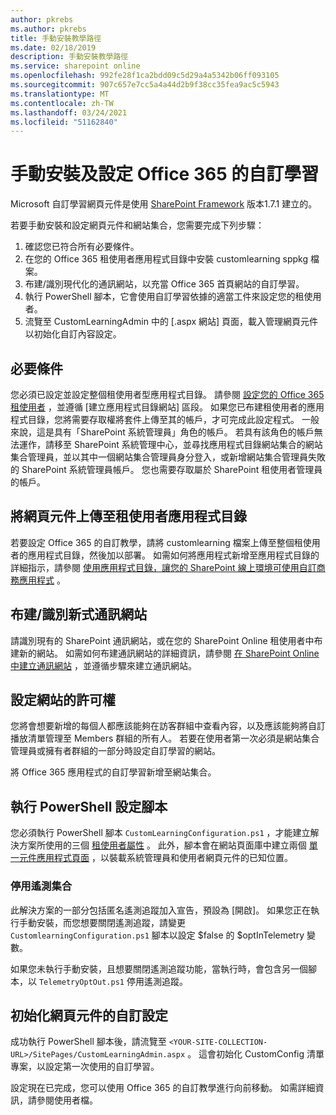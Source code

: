```yaml
---
author: pkrebs
ms.author: pkrebs
title: 手動安裝教學路徑
ms.date: 02/18/2019
description: 手動安裝教學路徑
ms.service: sharepoint online
ms.openlocfilehash: 992fe28f1ca2bdd09c5d29a4a5342b06ff093105
ms.sourcegitcommit: 907c657e7cc5a4a44d2b9f38cc35fea9ac5c5943
ms.translationtype: MT
ms.contentlocale: zh-TW
ms.lasthandoff: 03/24/2021
ms.locfileid: "51162840"
---
```

# <a name="manually-installing-and-configuring-custom-learning-for-office-365"></a>手動安裝及設定 Office 365 的自訂學習

Microsoft 自訂學習網頁元件是使用 [SharePoint Framework](/sharepoint/dev/spfx/sharepoint-framework-overview) 版本1.7.1 建立的。

若要手動安裝和設定網頁元件和網站集合，您需要完成下列步驟：

1. 確認您已符合所有必要條件。
1. 在您的 Office 365 租使用者應用程式目錄中安裝 customlearning sppkg 檔案。
1. 布建/識別現代化的通訊網站，以充當 Office 365 首頁網站的自訂學習。
1. 執行 PowerShell 腳本，它會使用自訂學習依據的適當工件來設定您的租使用者。
1. 流覽至 CustomLearningAdmin 中的 [.aspx 網站] 頁面，載入管理網頁元件以初始化自訂內容設定。

## <a name="prerequisites"></a>必要條件

您必須已設定並設定整個租使用者型應用程式目錄。 請參閱 [設定您的 Office 365 租使用者](/sharepoint/dev/spfx/set-up-your-developer-tenant#create-app-catalog-site) ，並遵循 [建立應用程式目錄網站] 區段。 如果您已布建租使用者的應用程式目錄，您將需要存取權將套件上傳至其的帳戶，才可完成此設定程式。 一般來說，這是具有「SharePoint 系統管理員」角色的帳戶。 若具有該角色的帳戶無法運作，請移至 SharePoint 系統管理中心，並尋找應用程式目錄網站集合的網站集合管理員，並以其中一個網站集合管理員身分登入，或新增網站集合管理員失敗的 SharePoint 系統管理員帳戶。 您也需要存取屬於 SharePoint 租使用者管理員的帳戶。

## <a name="upload-the-web-part-to-the-tenant-app-catalog"></a>將網頁元件上傳至租使用者應用程式目錄

若要設定 Office 365 的自訂教學，請將 customlearning 檔案上傳至整個租使用者的應用程式目錄，然後加以部署。 如需如何將應用程式新增至應用程式目錄的詳細指示，請參閱 [使用應用程式目錄，讓您的 SharePoint 線上環境可使用自訂商務應用程式](/sharepoint/use-app-catalog) 。

## <a name="provisionidentify-modern-communication-site"></a>布建/識別新式通訊網站

請識別現有的 SharePoint 通訊網站，或在您的 SharePoint Online 租使用者中布建新的網站。 如需如何布建通訊網站的詳細資訊，請參閱 [在 SharePoint Online 中建立通訊網站](https://support.office.com/article/create-a-communication-site-in-sharepoint-online-7fb44b20-a72f-4d2c-9173-fc8f59ba50eb) ，並遵循步驟來建立通訊網站。

## <a name="set-permissions-for-the-site"></a>設定網站的許可權

您將會想要新增的每個人都應該能夠在訪客群組中查看內容，以及應該能夠將自訂播放清單管理至 Members 群組的所有人。 若要在使用者第一次必須是網站集合管理員或擁有者群組的一部分時設定自訂學習的網站。

將 Office 365 應用程式的自訂學習新增至網站集合。

## <a name="execute-powershell-configuration-script"></a>執行 PowerShell 設定腳本

您必須執行 PowerShell 腳本 `CustomLearningConfiguration.ps1` ，才能建立解決方案所使用的三個 [租使用者屬性](/sharepoint/dev/spfx/tenant-properties) 。 此外，腳本會在網站頁面庫中建立兩個 [單一元件應用程式頁面](/sharepoint/dev/spfx/web-parts/single-part-app-pages) ，以裝載系統管理員和使用者網頁元件的已知位置。

### <a name="disabling-telemetry-collection"></a>停用遙測集合

此解決方案的一部分包括匿名遙測追蹤加入宣告，預設為 [開啟]。 如果您正在執行手動安裝，而您想要關閉遙測追蹤，請變更 `CustomlearningConfiguration.ps1` 腳本以設定 $false 的 $optInTelemetry 變數。

如果您未執行手動安裝，且想要關閉遙測追蹤功能，當執行時，會包含另一個腳本，以 `TelemetryOptOut.ps1` 停用遙測追蹤。

## <a name="initialize-web-part-custom-configuration"></a>初始化網頁元件的自訂設定

成功執行 PowerShell 腳本後，請流覽至 `<YOUR-SITE-COLLECTION-URL>/SitePages/CustomLearningAdmin.aspx` 。 這會初始化 CustomConfig 清單專案，以設定第一次使用的自訂學習。

設定現在已完成，您可以使用 Office 365 的自訂教學進行向前移動。 如需詳細資訊，請參閱使用者檔。